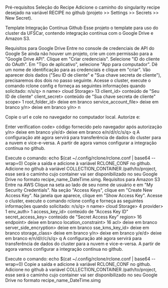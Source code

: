 Pré-requisitos
Seleção do Recipe
Adicione o caminho do singularity recipe desejado na variável RECIPE no github (projeto >> Settings >> Secrets >> New Secret).

Template Integração Contínua Github
Esse projeto o template para uso do cluster da UFSCar, contendo integração contínua com o Google Drive e Amazon S3.

Requisitos para Google Drive
Entre no console de credenciais de API do Google
Se ainda não houver um projeto, crie um com permissão para a "Google Drive API".
Clique em "Criar credenciais".
Selecione "ID do cliente do OAuth".
Em "Tipo de aplicativo", selecione "App para computador".
Dê um nome de identificação para as credenciais e clique em "criar". Vão aparecer dois dados ("Seu ID de cliente" e "Sua chave secreta de cliente"), precisaremos dos dois no passo seguinte.
Acesse o cluster, execute o comando rclone config e forneça as seguintes informações quando solicitado:
n/s/q> n
name> cloud
Storage> 13
client_id> conteúdo de "Seu ID de cliente"
client_secret> conteúdo de "Sua chave secreta de cliente"
scope> 1
root_folder_id> deixe em branco
service_account_file> deixe em branco
y/n> deixe em branco
y/n> n

Copie o url e cole no navegador no computador local. Autorize e:

Enter verification code> código fornecido pelo navegador após autorização
y/n> deixe em branco
y/e/d> deixe em branco
e/n/d/r/c/s/q> q
A configuração até agora servirá para transferência de dados do cluster para a nuvem e vice-e-versa. A partir de agora vamos configurar a integração contínua no github.

Execute o comando:
echo $(cat ~/.config/rclone/rclone.conf | base64 --wrap=0)
Copie a saída e adicione à variável RCLONE_CONF no github.
Adicione no github à variável COLLECTION_CONTAINER /path/to/project, esse será o caminho cujo container vai ser disponibilizado no seu Google Drive no formato recipe_name_DateTime.simg.
Requisitos para Amazon S3
Entre na AWS
Clique na seta ao lado de seu nome de usuário e em "My Security Credentials".
Na seção "Access Keys", clique em "Create New Access Key".
Na janela que aparece, clique em "Show Access Key".
Acesse o cluster, execute o comando rclone config e forneça as seguintes informações quando solicitado:
n/s/q> n
name> cloud
Storage> 4
provider> 1
env_auth> 1
access_key_id> conteúdo de "Access Key ID"
secret_access_key> conteúdo de "Secret Access Key"
region> 16
endpoint> deixe em branco
location_constraint> 16
acl> deixe em branco
server_side_encryption> deixe em branco
sse_kms_key_id> deixe em branco
storage_class> deixe em branco
y/n> deixe em branco
y/e/d> deixe em branco
e/n/d/r/c/s/q> q
A configuração até agora servirá para transferência de dados do cluster para a nuvem e vice-e-versa. A partir de agora vamos configurar a integração contínua no github.

Execute o comando:
echo $(cat ~/.config/rclone/rclone.conf | base64 --wrap=0)
Copie a saída e adicione à variável RCLONE_CONF no github.
Adicione no github à variável COLLECTION_CONTAINER /path/to/project, esse será o caminho cujo container vai ser disponibilizado no seu Google Drive no formato recipe_name_DateTime.simg
